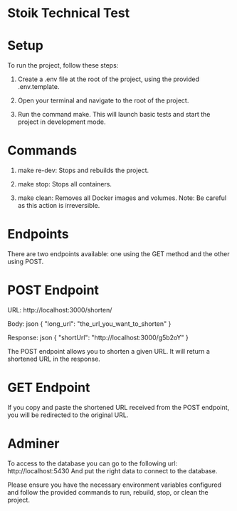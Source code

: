# Stoik Technical Test

# Setup
To run the project, follow these steps:

 1. Create a .env file at the root of the project, using the provided .env.template.

 2. Open your terminal and navigate to the root of the project.

 3. Run the command make. This will launch basic tests and start the project in development mode.

# Commands
 1. make re-dev: Stops and rebuilds the project.

 2. make stop: Stops all containers.

 3. make clean: Removes all Docker images and volumes. Note: Be careful as this action is irreversible.

# Endpoints
There are two endpoints available: one using the GET method and the other using POST.

# POST Endpoint
URL: http://localhost:3000/shorten/

Body:
json
{
    "long_url": "the_url_you_want_to_shorten"
}

Response:
json
{
    "shortUrl": "http://localhost:3000/g5b2oY"
}

The POST endpoint allows you to shorten a given URL. It will return a shortened URL in the response.

# GET Endpoint
If you copy and paste the shortened URL received from the POST endpoint, you will be redirected to the original URL.

# Adminer
To access to the database you can go to the following url: http://localhost:5430
And put the right data to connect to the database.

Please ensure you have the necessary environment variables configured and follow the provided commands to run, rebuild, stop, or clean the project.









